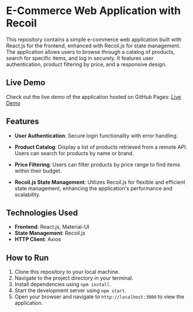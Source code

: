 # E-Commerce Web Application with Recoil

This repository contains a simple e-commerce web application built with React.js for the frontend, enhanced with Recoil.js for state management. The application allows users to browse through a catalog of products, search for specific items, and log in securely. It features user authentication, product filtering by price, and a responsive design.

## Live Demo

Check out the live demo of the application hosted on GitHub Pages: [Live Demo](e)

## Features

- **User Authentication**: Secure login functionality with error handling.
  
- **Product Catalog**: Display a list of products retrieved from a remote API. Users can search for products by name or brand.
  
- **Price Filtering**: Users can filter products by price range to find items within their budget.
  
- **Recoil.js State Management**: Utilizes Recoil.js for flexible and efficient state management, enhancing the application's performance and scalability.

## Technologies Used

- **Frontend**: React.js, Material-UI
- **State Management**: Recoil.js
- **HTTP Client**: Axios

## How to Run

1. Clone this repository to your local machine.
2. Navigate to the project directory in your terminal.
3. Install dependencies using `npm install`.
4. Start the development server using `npm start`.
5. Open your browser and navigate to `http://localhost:3000` to view the application.



